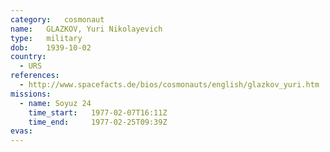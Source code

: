 ```yaml
---
category:	cosmonaut
name:	GLAZKOV, Yuri Nikolayevich
type:	military
dob:	1939-10-02
country:
  - URS
references:
  - http://www.spacefacts.de/bios/cosmonauts/english/glazkov_yuri.htm
missions:
  - name: Soyuz 24
    time_start:   1977-02-07T16:11Z
    time_end:     1977-02-25T09:39Z
evas:
---
```


